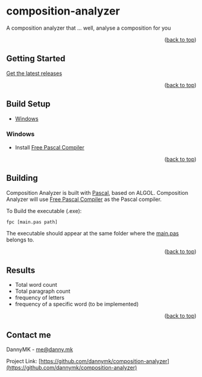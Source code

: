 <a name="readme-top"></a>

# composition-analyzer

A composition analyzer that ... well, analyse a composition for you

<p align="right">(<a href="#readme-top">back to top</a>)</p>

## Getting Started

[Get the latest releases](https://github.com/dannymk2006/composition-analyzer/releases/latest)

<p align="right">(<a href="#readme-top">back to top</a>)</p>

## Build Setup

* [Windows](#windows)

### Windows

* Install [Free Pascal Compiler](https://www.freepascal.org/down/i386/win32.html)

<p align="right">(<a href="#readme-top">back to top</a>)</p>

## Building
Composition Analyzer is built with [Pascal](https://en.wikipedia.org/wiki/Pascal_(programming_language)), based on ALGOL. Composition Analyzer will use [Free Pascal Compiler](https://www.freepascal.org/) as the Pascal compiler.

To Build the executable (.exe):
```
fpc [main.pas path]
```

The executable should appear at the same folder where the [main.pas](https://github.com/dannymk2006/composition-analyzer/blob/main/main.pas?raw=1) belongs to.

<p align="right">(<a href="#readme-top">back to top</a>)</p>

## Results

- Total word count
- Total paragraph count
- frequency of letters
- frequency of a specific word (to be implemented)

<p align="right">(<a href="#readme-top">back to top</a>)</p>

## Contact me
DannyMK - me@danny.mk

Project Link: [https://github.com/dannymk/composition-analyzer](https://github.com/dannymk/composition-analyzer)